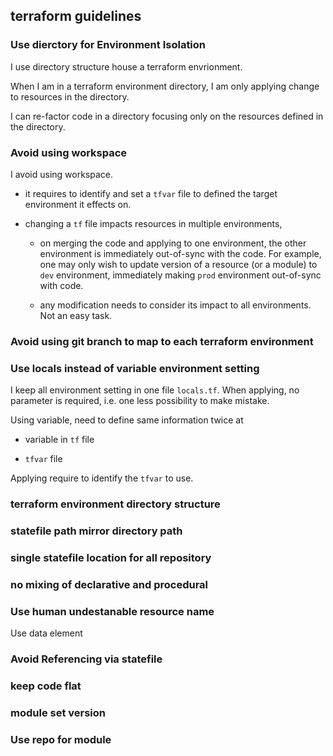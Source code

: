 ## terraform guidelines

### Use dierctory for Environment Isolation

I use directory structure house a terraform envrionment.

When I am in a terraform environment directory, I am only applying change to resources in the directory.

I can re-factor code in a directory focusing only on the resources defined in the directory.

### Avoid using workspace

I avoid using workspace. 

- it requires to identify and set a `tfvar` file to defined the target environment it effects on.

- changing a `tf` file impacts resources in multiple environments, 

  - on merging the code and applying to one environment, the other environment is immediately out-of-sync with the code. For example, one may only wish to update version of a resource (or a module) to `dev` environment, immediately making `prod` environment out-of-sync with code.

  - any modification needs to consider its impact to all environments. Not an easy task.

### Avoid using git branch to map to each terraform environment

### Use locals instead of variable environment setting

I keep all environment setting in one file `locals.tf`. When applying, no parameter is required, i.e. one less possibility to make mistake. 

Using variable, need to define same information twice at

- variable in `tf` file

- `tfvar` file
  
Applying require to identify the `tfvar` to use.


### terraform environment directory structure

### statefile path mirror directory path

### single statefile location for all repository

### no mixing of declarative and procedural

### Use human undestanable resource name
Use data element

### Avoid Referencing via statefile

### keep code flat

### module set version

### Use repo for module




